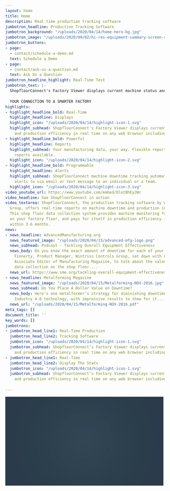 ```yaml
---
layout: home
title: Home
description: Real time production tracking software
jumbotron_headline: Production Tracking Software
jumbotron_background: "/uploads/2020/04/14/home-hero-bg.jpg"
jumbotron_image: "/uploads/2020/09/02/hi-res-equipment-summary-screen-shot.png"
jumbotron_buttons:
- page:
  - contact/schedule-a-demo.md
  text: Schedule a Demo
- page:
  - contact/ask-us-a-question.md
  text: Ask Us a Question
jumbotron_headline_highlight: Real-Time Test
jumbotron_text: |-
  ShopfloorConnect's Factory Viewer displays current machine status and production efficiency in real time on any web browser including mobile devices.

  YOUR CONNECTION TO A SMARTER FACTORY
highlights:
- highlight_headline_bold: Real-Time
  highlight_headline: Displays
  highlight_icon: "/uploads/2020/04/14/highlight-icon-1.svg"
  highlight_subhead: ShopfloorConnect's Factory Viewer displays current machine status
    and production efficiency in real time on any web browser including mobile devices.
- highlight_headline_bold: Powerful
  highlight_headline: Reports
  highlight_subhead: Your manufacturing data, your way. Flexible reporting.  Custom
    reports available.
  highlight_icon: "/uploads/2020/04/14/highlight-icon-2.svg"
- highlight_headline_bold: Programmable
  highlight_headline: Alerts
  highlight_subhead: ShopFloorConnect machine downtime tracking automatically sends
    alerts to via email or text message to an individual or a team.
  highlight_icon: "/uploads/2020/04/14/highlight-icon-3.svg"
video_youtube_url: https://www.youtube.com/embed/OletBhEyJWc
video_headline: See ShopFloorConnect in action
video_textarea: ShopFloorConnect, the production tracking software by Wintriss Controls
  Group, offers real-time reports on machine downtime and production inefficiencies.
  This shop floor data collection system provides machine monitoring for all the equipment
  on your factory floor, and pays for itself in production efficiency improvements
  within 3-6 months.
news:
- news_headline: AdvancedManufacturing.org
  news_featured_image: "/uploads/2020/04/15/advanced-mfg-logo.png"
  news_subhead: Podcast - Tackling Overall Equipment Effectiveness
  news_body: Do you know the exact amount of downtime for each of your machines? Jim
    Finnerty, Product Manager, Wintriss Controls Group, sat down with Chris Mahar,
    Associate Editor of Manufacturing Magazine, to talk about the value of automating
    data collection on the shop floor....
  news_url: https://www.sme.org/tackling-overall-equipment-effectiveness-cutting-downtime-boosting-returns
- news_headline: Metalforming Magazine
  news_featured_image: "/uploads/2020/04/15/Metalforming-NOV-2016.jpg"
  news_subhead: Do You Place A Dollar Value on Downtime?
  news_body: Here’s one metalformer’s strategy for diminishing downtime, leveraging
    Industry 4.0 technology, with impressive results to show for it....
  news_url: "/uploads/2020/04/15/Metalforming-NOV-2016.pdf"
meta_tags: []
document_title: ''
key_words: []
jumbotrons:
- jumbotron_head_line1: Real-Time Production
  jumbotron_head_line2: Tracking Software
  jumbotron_icon: "/uploads/2020/04/14/highlight-icon-1.svg"
  jumbotron_subhead: ShopfloorConnect’s Factory Viewer displays current machine status
    and production efficiency in real time on any web browser including mobile devices
- jumbotron_head_line1: Real-Time
  jumbotron_head_line2: Display The Stats
  jumbotron_icon: "/uploads/2020/04/14/highlight-icon-1.svg"
  jumbotron_subhead: ShopfloorConnect’s Factory Viewer displays current machine status
    and production efficiency in real time on any web browser including mobile devices

---
```

![](/uploads/2021/03/29/sfc6-gif.gif)